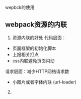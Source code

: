 wepbck的使用

## webpack资源的内联

1. 资源内联的好处
代码层面：
+ ⻚⾯框架的初始化脚本
+ 上报相关打点
+ css内联避免⻚⾯闪动

请求层面：减少HTTP网络请求数
+ ⼩图⽚或者字体内联 (url-loader)

2. 